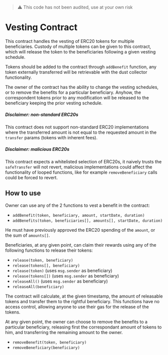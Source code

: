 > ⚠️ This code has not been audited, use at your own risk

# Vesting Contract

This contract handles the vesting of ERC20 tokens for multiple beneficiaries. Custody of multiple tokens can be given to this contract, which will release the token to the beneficiaries following a given vesting schedule.

Tokens should be added to the contract through `addBenefit` function, any token externally transferred will be retrievable with the dust collector functionality.

The owner of the contract has the ability to change the vesting schedules, or to remove the benefits for a particular beneficiary. Anyhow, the correspondent tokens prior to any modification will be released to the beneficiary keeping the prior vesting schedule.

##### Disclaimer: non-standard ERC20s

This contract does not support non-standard ERC20 implementations where the transferred amount is not equal to the requested amount in the `transfer` params (tokens with inherent fees).

##### Disclaimer: malicious ERC20s

This contract expects a whitelisted selection of ERC20s, it naively trusts the `safeTransfer` will not revert, malicious implementations could affect the functionality of looped functions, like for example `removeBeneficiary` calls could be forced to revert.

## How to use

Owner can use any of the 2 functions to vest a benefit in the contract:

- `addBenefit(token, beneficiary, amount, startDate, duration)`
- `addBenefits(token, beneficiaries[], amounts[], startDate, duration)`

He must have previously approved the ERC20 spending of the `amount`, or the sum of `amounts[]`.

Beneficiaries, at any given point, can claim their rewards using any of the following functions to release their tokens:

- `release(token, beneficiary)`
- `release(tokens[], beneficiary)`
- `release(token)` (uses `msg.sender` as beneficiary)
- `release(tokens[])` (uses `msg.sender` as beneficiary)
- `releaseAll()` (uses `msg.sender` as beneficiary)
- `releaseAll(beneficiary)`

The contract will calculate, at the given timestamp, the amount of releasable tokens and transfer them to the rightful beneficiary. This functions have no access control, allowing anyone to use their gas for the release of the tokens.

At any given point, the owner can choose to remove the benefits to a particular beneficiary, releasing first the correspondant amount of tokens to him, and transferring the remaining amount to the owner.

- `removeBenefit(token, beneficiary)`
- `removeBeneficiary(beneficiary)`
